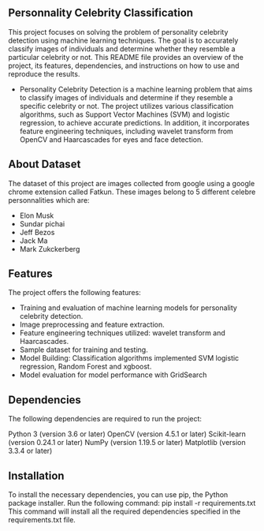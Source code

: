 ## Personnality Celebrity Classification
This project focuses on solving the problem of personality celebrity detection using machine learning techniques. The goal is to accurately classify images of individuals and determine whether they resemble a particular celebrity or not. This README file provides an overview of the project, its features, dependencies, and instructions on how to use and reproduce the results.
* Personality Celebrity Detection is a machine learning problem that aims to classify images of individuals and determine if they resemble a specific celebrity or not. The project utilizes various classification algorithms, such as Support Vector Machines (SVM) and logistic regression, to achieve accurate predictions. In addition, it incorporates feature engineering techniques, including wavelet transform from OpenCV and Haarcascades for eyes and face detection.

## About Dataset
The dataset of this project are images collected from google using a google chrome extension called Fatkun.
These images belong to 5 different celebre personnalities which are:
* Elon Musk
* Sundar pichai
* Jeff Bezos
* Jack Ma
* Mark Zukckerberg

## Features
The project offers the following features:

* Training and evaluation of machine learning models for personality celebrity detection.
* Image preprocessing and feature extraction.
* Feature engineering techniques utilized: wavelet transform and Haarcascades.
* Sample dataset for training and testing.
* Model Building:  Classification algorithms implemented SVM logistic regression, Random Forest and xgboost.
* Model evaluation for model performance with GridSearch

## Dependencies
The following dependencies are required to run the project:

Python 3 (version 3.6 or later)
OpenCV (version 4.5.1 or later)
Scikit-learn (version 0.24.1 or later)
NumPy (version 1.19.5 or later)
Matplotlib (version 3.3.4 or later)
## Installation
To install the necessary dependencies, you can use pip, the Python package installer. Run the following command:
pip install -r requirements.txt
This command will install all the required dependencies specified in the requirements.txt file.

